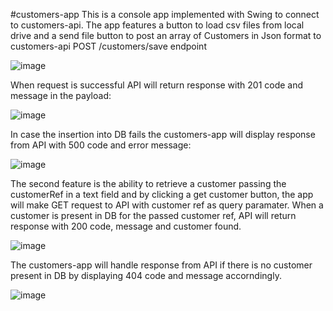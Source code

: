 #customers-app
This is a console app implemented with Swing to connect to customers-api. The app features a button to load csv files from local drive and a send file button to post an array of Customers in Json format to customers-api POST /customers/save endpoint

![image](https://github.com/segovelo/customers-app/assets/44499182/b6dfbb73-022b-4043-87fd-c76792aa6f63)

When request is successful API will return response with 201 code and message in the payload:

![image](https://github.com/segovelo/customers-app/assets/44499182/4e829075-b850-44e3-bfed-f2aed35c8eb7)

In case the insertion into DB fails the customers-app will display response from API with 500 code and error message:

![image](https://github.com/segovelo/customers-app/assets/44499182/af96b722-47fb-4c5e-905f-19a824f3cc2e)

The second feature is the ability to retrieve a customer passing the customerRef in a text field and by clicking 
a get customer button, the app will make GET request to API with customer ref as query paramater. When a customer is present in DB for the passed customer ref, API will return response with 200 code, message and customer found.

![image](https://github.com/segovelo/customers-app/assets/44499182/6522fdae-00ba-4487-a8b7-350bfc2e45b6)

The customers-app will handle response from API if there is no customer present in DB by displaying 404 code and message accorndingly.

![image](https://github.com/segovelo/customers-app/assets/44499182/5bc95ee5-75a5-4db5-bafd-173c95cea5de)

